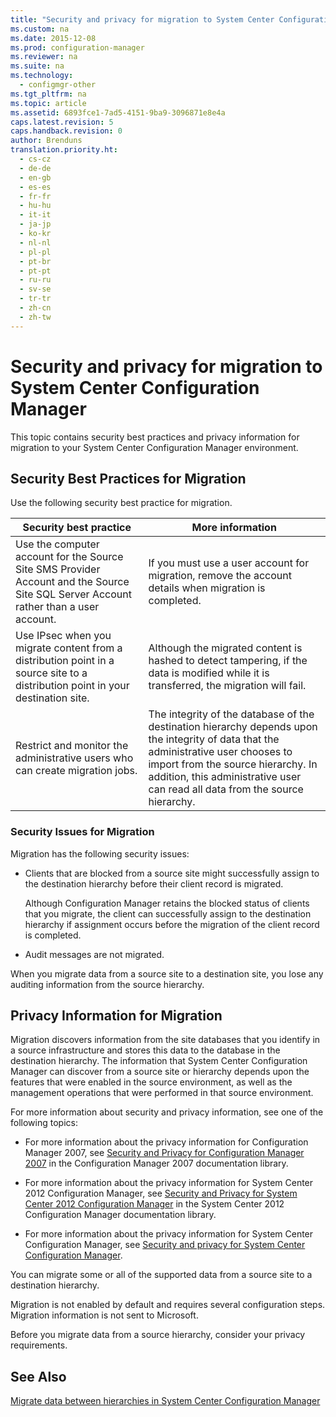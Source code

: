 ```yaml
---
title: "Security and privacy for migration to System Center Configuration Manager"
ms.custom: na
ms.date: 2015-12-08
ms.prod: configuration-manager
ms.reviewer: na
ms.suite: na
ms.technology:
  - configmgr-other
ms.tgt_pltfrm: na
ms.topic: article
ms.assetid: 6893fce1-7ad5-4151-9ba9-3096871e8e4a
caps.latest.revision: 5
caps.handback.revision: 0
author: Brenduns
translation.priority.ht:
  - cs-cz
  - de-de
  - en-gb
  - es-es
  - fr-fr
  - hu-hu
  - it-it
  - ja-jp
  - ko-kr
  - nl-nl
  - pl-pl
  - pt-br
  - pt-pt
  - ru-ru
  - sv-se
  - tr-tr
  - zh-cn
  - zh-tw
---
```

# Security and privacy for migration to System Center Configuration Manager
This topic contains security best practices and privacy information for migration to your System Center Configuration Manager environment.  

## Security Best Practices for Migration  
 Use the following security best practice for migration.  

|Security best practice|More information|  
|----------------------------|----------------------|  
|Use the computer account for the Source Site SMS Provider Account and the Source Site SQL Server Account rather than a user account.|If you must use a user account for migration, remove the account details when migration is completed.|  
|Use IPsec when you migrate content from a distribution point in a source site to a distribution point in your destination site.|Although the migrated content is hashed to detect tampering, if the data is modified while it is transferred, the migration will fail.|  
|Restrict and monitor the administrative users who can create migration jobs.|The integrity of the database of the destination hierarchy depends upon the integrity of data that the administrative user chooses to import from the source hierarchy. In addition, this administrative user can read all data from the source hierarchy.|  

### Security Issues for Migration  
Migration has the following security issues:  

-   Clients that are blocked from a source site might successfully assign to the destination hierarchy before their client record is migrated.  

     Although Configuration Manager retains the blocked status of clients that you migrate, the client can successfully assign to the destination hierarchy if assignment occurs before the migration of the client record is completed.  

-   Audit messages are not migrated.  

When you migrate data from a source site to a destination site, you lose any auditing information from the source hierarchy.  

## Privacy Information for Migration  
 Migration discovers information from the site databases that you identify in a source infrastructure and stores this data to the database in the destination hierarchy. The information that System Center Configuration Manager can discover from a source site or hierarchy depends upon the features that were enabled in the source environment, as well as the management operations that were performed in that source environment.  

 For more information about security and privacy information, see one of the following topics:  

-   For more information about the privacy information for Configuration Manager 2007, see [Security and Privacy for Configuration Manager 2007](http://go.microsoft.com/fwlink/p/?LinkId=216450) in the Configuration Manager 2007 documentation library.  

-   For more information about the privacy information for System Center 2012 Configuration Manager, see  [Security and Privacy for System Center 2012 Configuration Manager](https://technet.microsoft.com/library/gg682033.aspx) in the System Center 2012 Configuration Manager documentation library.  

-   For more information about the privacy information for System Center Configuration Manager, see [Security and privacy for System Center Configuration Manager](../../core/plan-design/security/security-and-privacy.md).  

You can migrate some or all of the supported data from a source site to a destination hierarchy.  

Migration is not enabled by default and requires several configuration steps. Migration information is not sent to Microsoft.  

Before you migrate data from a source hierarchy, consider your privacy requirements.  

## See Also  
 [Migrate data between hierarchies in System Center Configuration Manager](../../core/migration/migrate-data-between-hierarchies.md)

